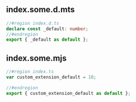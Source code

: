 ## index.some.d.mts

```mts
//#region index.d.ts
declare const _default: number;
//#endregion
export { _default as default };
```

## index.some.mjs

```mjs
//#region index.ts
var custom_extension_default = 10;

//#endregion
export { custom_extension_default as default };
```
